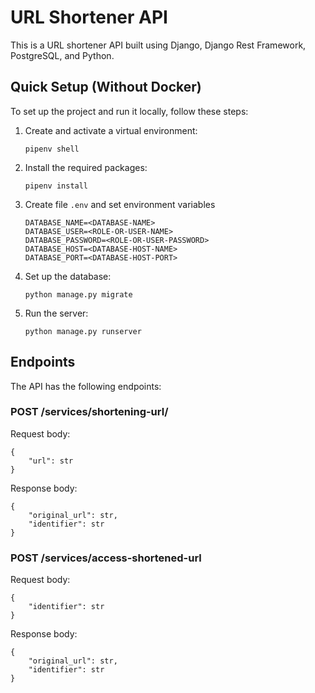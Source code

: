 # URL Shortener API

This is a URL shortener API built using Django, Django Rest Framework, PostgreSQL, and Python.

## Quick Setup (Without Docker)

To set up the project and run it locally, follow these steps:

1. Create and activate a virtual environment:
   ```
   pipenv shell
   ```

2. Install the required packages:
   ```
   pipenv install
   ```

3. Create file `.env` and set environment variables
    ```
    DATABASE_NAME=<DATABASE-NAME>
    DATABASE_USER=<ROLE-OR-USER-NAME>
    DATABASE_PASSWORD=<ROLE-OR-USER-PASSWORD>
    DATABASE_HOST=<DATABASE-HOST-NAME>
    DATABASE_PORT=<DATABASE-HOST-PORT>
    ```

4. Set up the database:
   ```
   python manage.py migrate
   ```

5. Run the server:
   ```
   python manage.py runserver
   ```

## Endpoints

The API has the following endpoints:

### POST /services/shortening-url/

Request body:
```
{
    "url": str
}
```

Response body:
```
{
    "original_url": str,
    "identifier": str
}
```

### POST /services/access-shortened-url

Request body:
```
{
    "identifier": str
}
```

Response body:
```
{
    "original_url": str,
    "identifier": str
}
```
